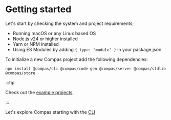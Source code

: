 # Getting started

Let's start by checking the system and project requirements;

- Running macOS or any Linux based OS
- Node.js v24 or higher installed
- Yarn or NPM installed
- Using ES Modules by adding `{ type: "module" }` in your package.json

To initialize a new Compas project add the following dependencies:

```shell
npm install @compas/cli @compas/code-gen @compas/server @compas/stdlib @compas/store
```

:::tip

Check out the [example projects](/examples).

:::

Let's explore Compas starting with the [CLI](/features/cli.md)
